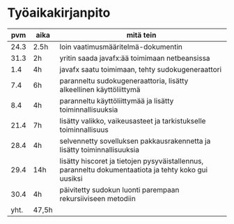 # Työaikakirjanpito


| pvm  |  aika | mitä tein                                                                                            |
|------|-------|------------------------------------------------------------------------------------------------------|
| 24.3 |  2.5h | loin vaatimusmääritelmä-dokumentin                                                                   |
| 31.3 |   2h  | yritin saada javafx:ää toimimaan netbeansissa                                                        |
|  1.4 |   4h  | javafx saatu toimimaan, tehty sudokugeneraattori                                                     |
|  7.4 |   6h  | paranneltu sudokugeneraattoria, lisätty alkeellinen käyttöliittymä                                   |
|  8.4 |   4h  | paranneltu käyttöliittymää ja lisätty toiminnallisuuksia                                             |
| 21.4 |   7h  | lisätty valikko, vaikeusasteet ja tarkistukselle toiminnallisuus                                     |
| 28.4 |   4h  | selvennetty sovelluksen pakkausrakennetta ja lisätty toiminnallisuuksia                              |
| 29.4 |  14h  | lisätty hiscoret ja tietojen pysyväistallennus, paranneltu dokumentaatiota ja tehty koko gui uusiksi |
| 30.4 |   4h  | päivitetty sudokun luonti parempaan rekursiiviseen metodiin                                          |
| yht. | 47,5h |                                                                                                      |
